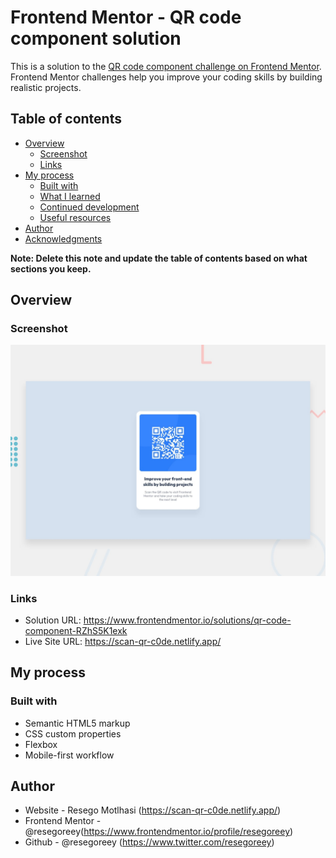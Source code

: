 # Frontend Mentor - QR code component solution

This is a solution to the [QR code component challenge on Frontend Mentor](https://www.frontendmentor.io/challenges/qr-code-component-iux_sIO_H). Frontend Mentor challenges help you improve your coding skills by building realistic projects. 

## Table of contents

- [Overview](#overview)
  - [Screenshot](#screenshot)
  - [Links](#links)
- [My process](#my-process)
  - [Built with](#built-with)
  - [What I learned](#what-i-learned)
  - [Continued development](#continued-development)
  - [Useful resources](#useful-resources)
- [Author](#author)
- [Acknowledgments](#acknowledgments)

**Note: Delete this note and update the table of contents based on what sections you keep.**

## Overview

### Screenshot

![alt text](preview.jpg)



### Links

- Solution URL: https://www.frontendmentor.io/solutions/qr-code-component-RZhS5K1exk
- Live Site URL: https://scan-qr-c0de.netlify.app/

## My process

### Built with

- Semantic HTML5 markup
- CSS custom properties
- Flexbox
- Mobile-first workflow


## Author

- Website - Resego Motlhasi (https://scan-qr-c0de.netlify.app/)
- Frontend Mentor - @resegoreey(https://www.frontendmentor.io/profile/resegoreey)
- Github - @resegoreey (https://www.twitter.com/resegoreey)


